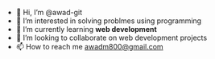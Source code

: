 - 👋 Hi, I’m @awad-git
- 👀 I’m interested in solving problmes using programming
- 🌱 I’m currently learning **web development**
- 💞️ I’m looking to collaborate on web development projects
- 📫 How to reach me awadm800@gmail.com

<!---
awad-git/awad-git is a ✨ special ✨ repository because its `README.md` (this file) appears on your GitHub profile.
You can click the Preview link to take a look at your changes.
--->
